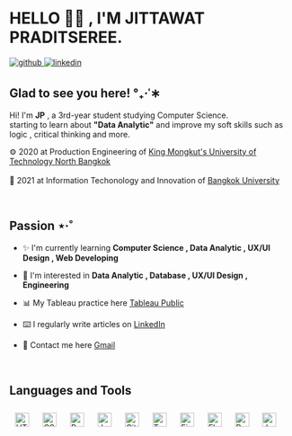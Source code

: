 ## <h1>HELLO 👋🏻 , I'M JITTAWAT PRADITSEREE.</h1>
  

<a href="https://github.com/Jittawatpdsr" target="_blank">
<img src=https://img.shields.io/badge/github-%2324292e.svg?&style=for-the-badge&logo=github&logoColor=white alt=github style="margin-bottom: 5px;" />
</a>
<a href="https://linkedin.com/in/jittawatp" target="_blank">
<img src=https://img.shields.io/badge/linkedin-%231E77B5.svg?&style=for-the-badge&logo=linkedin&logoColor=white alt=linkedin style="margin-bottom: 5px;" />
</a>  
<br>
  
### <h2>Glad to see you here! °₊·ˈ∗ </h2>
Hi! I'm **JP** , a 3rd-year student studying Computer Science. <br>
starting to learn about **"Data Analytic"** and improve my soft skills such as logic , critical thinking and more.

⚙️ 2020 at Production Engineering of [King Mongkut's University of Technology North Bangkok](https://www.kmutnb.ac.th/)
<br>
<br>
💎 2021 at Information Techonology and Innovation of [Bangkok University](https://www.bu.ac.th/th/)  

<br>

## Passion ⋆·˚ 
<td valign="top" width="50%">

- ✨ I'm currently learning **Computer Science , Data Analytic , UX/UI Design , Web Developing**  
  

- 👀 I'm interested in **Data Analytic , Database , UX/UI Design , Engineering**


- 📊 My Tableau practice here [Tableau Public](https://public.tableau.com/app/profile/jittawat.praditseree)
  

- ⌨️ I regularly write articles on [LinkedIn](https://www.linkedin.com/in/jittawatp/)  
  

- 🚀 Contact me here  [Gmail](https://mail.google.com/mail/u/0/#inbox?compose=GTvVlcRzDCzLtqQJzXzpwhBkFCknlftzcMTHvCnVHDqSgBBFSWxktnnFLhTsvnxGcMTwHZjmnbQrS)  

<br>

</td><td valign="top" width="50%">


## Languages and Tools  
<div align="left">  
<a href="https://en.wikipedia.org/wiki/HTML5" target="_blank"><img style="margin: 10px" src="https://profilinator.rishav.dev/skills-assets/html5-original-wordmark.svg" alt="HTML5" height="25" /></a>  
<a href="https://www.w3schools.com/css/" target="_blank"><img style="margin: 10px" src="https://profilinator.rishav.dev/skills-assets/css3-original-wordmark.svg" alt="CSS3" height="25" /></a>  
<a href="https://www.python.org/" target="_blank"><img style="margin: 10px" src="https://profilinator.rishav.dev/skills-assets/python-original.svg" alt="Python" height="25" /></a>  
<a href="https://www.javascript.com/" target="_blank"><img style="margin: 10px" src="https://profilinator.rishav.dev/skills-assets/javascript-original.svg" alt="JavaScript" height="25" /></a>  
<a href="https://github.com/" target="_blank"><img style="margin: 10px" src="https://profilinator.rishav.dev/skills-assets/git-scm-icon.svg" alt="Git" height="25" /></a>  
<a href="https://www.tableau.com/" target="_blank"><img style="margin: 10px" src="https://profilinator.rishav.dev/skills-assets/tableau.svg" alt="Tableau" height="25" /></a>  
<a href="https://www.figma.com/" target="_blank"><img style="margin: 10px" src="https://profilinator.rishav.dev/skills-assets/figma-icon.svg" alt="Figma" height="25" /></a>  
<a href="https://flutter.dev/" target="_blank"><img style="margin: 10px" src="https://profilinator.rishav.dev/skills-assets/flutterio-icon.svg" alt="Flutter" height="25" /></a>  
<a href="https://reactjs.org/" target="_blank"><img style="margin: 10px" src="https://profilinator.rishav.dev/skills-assets/react-original-wordmark.svg" alt="React" height="25" /></a>  
<a href="https://www.java.com/" target="_blank"><img style="margin: 10px" src="https://profilinator.rishav.dev/skills-assets/java-original-wordmark.svg" alt="Java" height="25" /></a>  
</div>  

